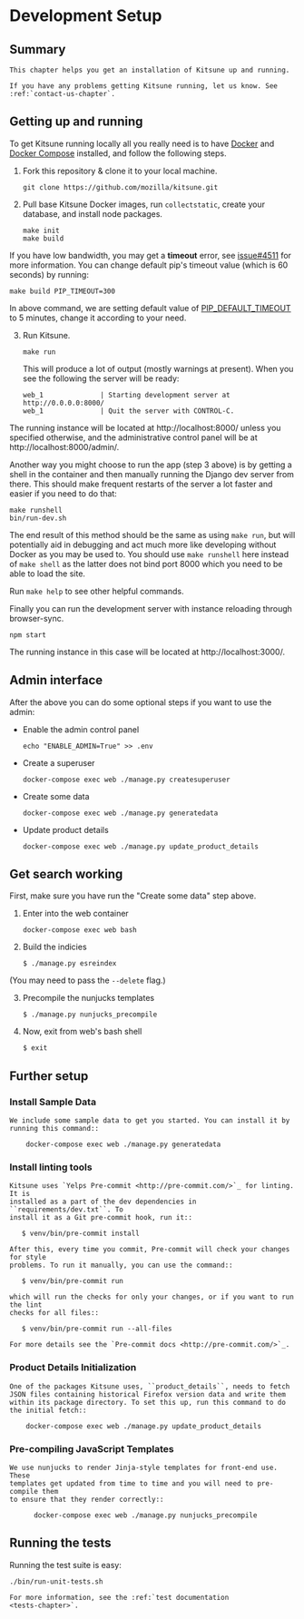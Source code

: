 # Development Setup

## Summary

```eval_rst
This chapter helps you get an installation of Kitsune up and running.

If you have any problems getting Kitsune running, let us know. See :ref:`contact-us-chapter`.
```

## Getting up and running

To get Kitsune running locally all you really need is to have [Docker](https://www.docker.com/products/docker-desktop) and [Docker Compose](https://docs.docker.com/compose/install/) installed,
and follow the following steps.

1. Fork this repository & clone it to your local machine.
   ```
   git clone https://github.com/mozilla/kitsune.git
   ```

2. Pull base Kitsune Docker images, run `collectstatic`, create your database, and install node packages.
   ```
   make init
   make build
   ```
  If you have low bandwidth, you may get a **timeout** error, see [issue#4511](https://github.com/mozilla/kitsune/issues/4511) for more information. You can change default pip's timeout value (which is 60 seconds) by running:

  ```
  make build PIP_TIMEOUT=300
  ```

  In above command, we are setting default value of [PIP_DEFAULT_TIMEOUT](https://pip.pypa.io/en/stable/user_guide/#environment-variables) to 5 minutes, change it according to your need.

3. Run Kitsune.
   ```
   make run
   ```
   This will produce a lot of output (mostly warnings at present). When you see the following the server will be ready:
   ```
   web_1              | Starting development server at http://0.0.0.0:8000/
   web_1              | Quit the server with CONTROL-C.
   ```

The running instance will be located at http://localhost:8000/ unless you specified otherwise,
and the administrative control panel will be at http://localhost:8000/admin/.

Another way you might choose to run the app (step 3 above) is by getting a shell in the container and then manually
running the Django dev server from there. This should make frequent restarts of the server a lot
faster and easier if you need to do that:

```
make runshell
bin/run-dev.sh
```

The end result of this method should be the same as using `make run`, but will potentially aid in debugging
and act much more like developing without Docker as you may be used to. You should use `make runshell` here
instead of `make shell` as the latter does not bind port 8000 which you need to be able to load the site.

Run `make help` to see other helpful commands.

Finally you can run the development server with instance reloading through
browser-sync.

```
npm start
```

The running instance in this case will be located at http://localhost:3000/.

## Admin interface

After the above you can do some optional steps if you want to use the admin:

* Enable the admin control panel
  ```
  echo "ENABLE_ADMIN=True" >> .env
  ```

* Create a superuser
  ```
  docker-compose exec web ./manage.py createsuperuser
  ```

* Create some data
  ```
  docker-compose exec web ./manage.py generatedata
  ```

* Update product details
  ```
  docker-compose exec web ./manage.py update_product_details
  ```

## Get search working

First, make sure you have run the "Create some data" step above.

1. Enter into the web container
    ```
    docker-compose exec web bash
    ```

2. Build the indicies
    ```
    $ ./manage.py esreindex
    ```
  (You may need to pass the `--delete` flag.)

3. Precompile the nunjucks templates
    ```
    $ ./manage.py nunjucks_precompile
    ```

4. Now, exit from web's bash shell
    ```
    $ exit
    ```

## Further setup

### Install Sample Data

```eval_rst
We include some sample data to get you started. You can install it by
running this command::

    docker-compose exec web ./manage.py generatedata
```

### Install linting tools

```eval_rst
Kitsune uses `Yelps Pre-commit <http://pre-commit.com/>`_ for linting. It is
installed as a part of the dev dependencies in ``requirements/dev.txt``. To
install it as a Git pre-commit hook, run it::

   $ venv/bin/pre-commit install

After this, every time you commit, Pre-commit will check your changes for style
problems. To run it manually, you can use the command::

   $ venv/bin/pre-commit run

which will run the checks for only your changes, or if you want to run the lint
checks for all files::

   $ venv/bin/pre-commit run --all-files

For more details see the `Pre-commit docs <http://pre-commit.com/>`_.
```

### Product Details Initialization

```eval_rst
One of the packages Kitsune uses, ``product_details``, needs to fetch
JSON files containing historical Firefox version data and write them
within its package directory. To set this up, run this command to do
the initial fetch::

    docker-compose exec web ./manage.py update_product_details
```

### Pre-compiling JavaScript Templates

```eval_rst
We use nunjucks to render Jinja-style templates for front-end use. These
templates get updated from time to time and you will need to pre-compile them
to ensure that they render correctly::

      docker-compose exec web ./manage.py nunjucks_precompile
```

## Running the tests

Running the test suite is easy:
```
./bin/run-unit-tests.sh
```

```eval_rst
For more information, see the :ref:`test documentation
<tests-chapter>`.
```
